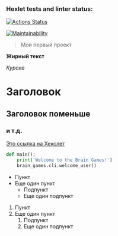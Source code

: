 ### Hexlet tests and linter status:
[![Actions Status](https://github.com/aphmelev/python-project-49/actions/workflows/hexlet-check.yml/badge.svg)](https://github.com/aphmelev/python-project-49/actions)

[![Maintainability](https://api.codeclimate.com/v1/badges/3b066ae36098bf33f0e9/maintainability)](https://codeclimate.com/github/aphmelev/python-project-49/maintainability)

>Мой первый проект

__Жирный текст__

_Курсив_

# Заголовок

## Заголовок поменьше

### и т.д.

[Это ссылка на Хекслет](https://hexlet.io)


```python
def main():
    print('Welcome to the Brain Games!')
    brain_games.cli.welcome_user()
```

* Пункт
* Еще один пункт
  * Подпункт
  * Еще один подпункт

1. Пункт
1. Еще один пункт
   1. Подпункт
   1. Еще один подпункт